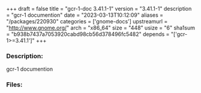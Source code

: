 +++
draft = false
title = "gcr-1-doc 3.41.1-1"
version = "3.41.1-1"
description = "gcr-1 documention"
date = "2023-03-13T10:12:09"
aliases = "/packages/220930"
categories = ['gnome-docs']
upstreamurl = "http://www.gnome.org/"
arch = "x86_64"
size = "448"
usize = "6"
sha1sum = "b938b7437a7053920cabd98cb56d378496fc5482"
depends = "['gcr-1>=3.41.1']"
+++
### Description: 
gcr-1 documention

### Files: 
